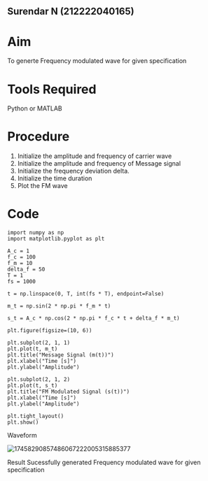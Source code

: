 ## Surendar N (212222040165)
   
# Aim
To generte Frequency modulated wave for given specification
# Tools Required
Python or MATLAB
# Procedure
1. Initialize the amplitude and frequency of carrier wave
2. Initialize the amplitude and frequency of Message signal
3. Initialize the frequency deviation delta.
4. Initialize the time duration
5. Plot the FM wave

# Code
```
import numpy as np
import matplotlib.pyplot as plt

A_c = 1
f_c = 100
f_m = 10
delta_f = 50
T = 1
fs = 1000

t = np.linspace(0, T, int(fs * T), endpoint=False)

m_t = np.sin(2 * np.pi * f_m * t)

s_t = A_c * np.cos(2 * np.pi * f_c * t + delta_f * m_t)

plt.figure(figsize=(10, 6))

plt.subplot(2, 1, 1)
plt.plot(t, m_t)
plt.title("Message Signal (m(t))")
plt.xlabel("Time [s]")
plt.ylabel("Amplitude")

plt.subplot(2, 1, 2)
plt.plot(t, s_t)
plt.title("FM Modulated Signal (s(t))")
plt.xlabel("Time [s]")
plt.ylabel("Amplitude")

plt.tight_layout()
plt.show()
```
Waveform

 ![17458290857486067222005315885377](https://github.com/user-attachments/assets/1e1fe724-3638-4013-a6f5-60a98df960ce)

Result
Sucessfully generated Frequency modulated wave for given specification
